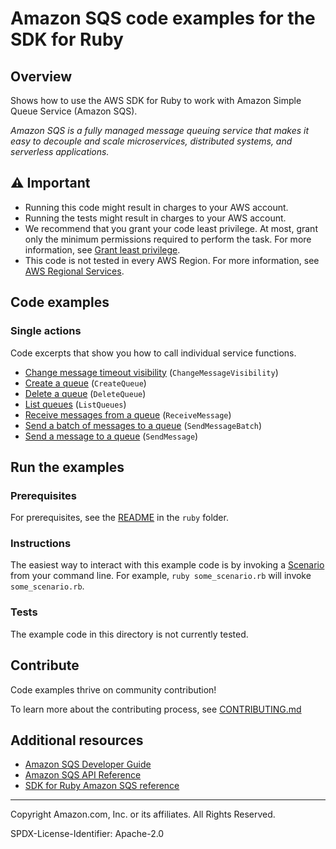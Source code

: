 <!--Generated by WRITEME on 2023-04-06 17:20:28.901181 (UTC)-->
# Amazon SQS code examples for the SDK for Ruby

## Overview

Shows how to use the AWS SDK for Ruby to work with Amazon Simple Queue Service (Amazon SQS).

<!--custom.overview.start-->
<!--custom.overview.end-->

*Amazon SQS is a fully managed message queuing service that makes it easy to decouple and scale microservices, distributed systems, and serverless applications.*

## ⚠ Important

* Running this code might result in charges to your AWS account.
* Running the tests might result in charges to your AWS account.
* We recommend that you grant your code least privilege. At most, grant only the minimum permissions required to perform the task. For more information, see [Grant least privilege](https://docs.aws.amazon.com/IAM/latest/UserGuide/best-practices.html#grant-least-privilege).
* This code is not tested in every AWS Region. For more information, see [AWS Regional Services](https://aws.amazon.com/about-aws/global-infrastructure/regional-product-services).

<!--custom.important.start-->
<!--custom.important.end-->

## Code examples
### Single actions

Code excerpts that show you how to call individual service functions.

* [Change message timeout visibility](message_visibility_timeout.rb#L8) (`ChangeMessageVisibility`)
* [Create a queue](create_queue.rb#L6) (`CreateQueue`)
* [Delete a queue](delete_queue.rb#L7) (`DeleteQueue`)
* [List queues](show_queues.rb#L7) (`ListQueues`)
* [Receive messages from a queue](receive_messages.rb#L7) (`ReceiveMessage`)
* [Send a batch of messages to a queue](send_message_batch.rb#L7) (`SendMessageBatch`)
* [Send a message to a queue](send_message.rb#L7) (`SendMessage`)

## Run the examples

### Prerequisites


For prerequisites, see the [README](../../README.md#Prerequisites) in the `ruby` folder.



<!--custom.prerequisites.start-->
<!--custom.prerequisites.end-->

### Instructions
<!--custom.instructions.start-->
The easiest way to interact with this example code is by invoking a [Scenario](#Scenarios) from your command line. For example, `ruby some_scenario.rb` will invoke `some_scenario.rb`.
<!--custom.instructions.end-->



### Tests
<!--custom.tests.start-->
The example code in this directory is not currently tested.

## Contribute
Code examples thrive on community contribution!

To learn more about the contributing process, see [CONTRIBUTING.md](../../../CONTRIBUTING.md)
<!--custom.tests.end-->

## Additional resources

* [Amazon SQS Developer Guide](https://docs.aws.amazon.com/AWSSimpleQueueService/latest/SQSDeveloperGuide/welcome.html)
* [Amazon SQS API Reference](https://docs.aws.amazon.com/AWSSimpleQueueService/latest/APIReference/Welcome.html)
* [SDK for Ruby Amazon SQS reference](https://docs.aws.amazon.com/sdk-for-ruby/v3/api/Aws/Sqs.html)

<!--custom.resources.start-->
<!--custom.resources.end-->

---

Copyright Amazon.com, Inc. or its affiliates. All Rights Reserved.

SPDX-License-Identifier: Apache-2.0